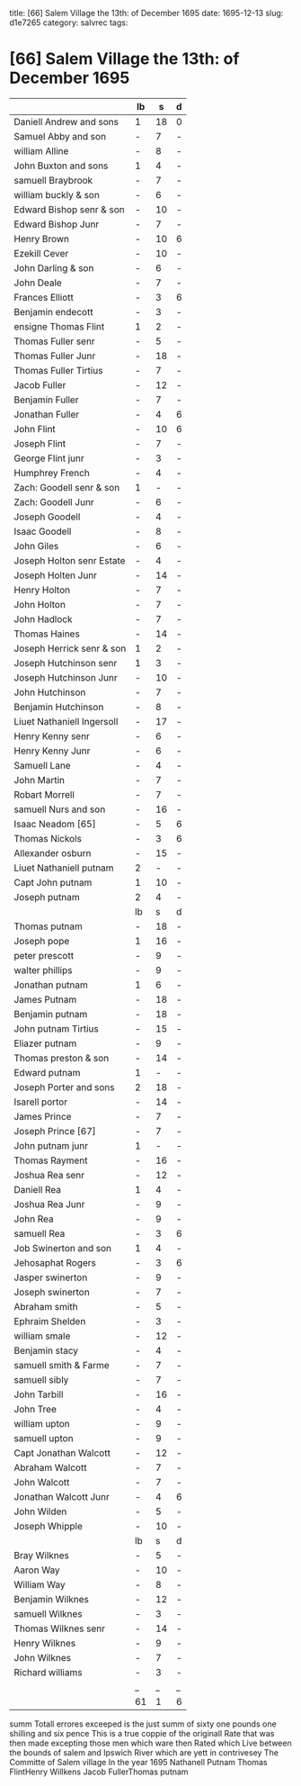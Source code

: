 title: [66] Salem Village the 13th: of December 1695
date: 1695-12-13
slug: d1e7265
category: salvrec
tags: 


<div markdown class="doc" id="d1e7265">


# [66] Salem Village the 13th: of December 1695

|                            | lb | s  | d |
|----------------------------|----|----|---|
| Daniell Andrew and sons    | 1  | 18 | 0 |
| Samuel Abby and son        | -  | 7  | - |
| william Alline             | -  | 8  | - |
| John Buxton and sons       | 1  | 4  | - |
| samuell Braybrook          | -  | 7  | - |
| william buckly & son       | -  | 6  | - |
| Edward Bishop senr & son   | -  | 10 | - |
| Edward Bishop Junr         | -  | 7  | - |
| Henry Brown                | -  | 10 | 6 |
| Ezekill Cever              | -  | 10 | - |
| John Darling & son         | -  | 6  | - |
| John Deale                 | -  | 7  | - |
| Frances Elliott            | -  | 3  | 6 |
| Benjamin endecott          | -  | 3  | - |
| ensigne Thomas Flint       | 1  | 2  | - |
| Thomas Fuller senr         | -  | 5  | - |
| Thomas Fuller Junr         | -  | 18 | - |
| Thomas Fuller Tirtius      | -  | 7  | - |
| Jacob Fuller               | -  | 12 | - |
| Benjamin Fuller            | -  | 7  | - |
| Jonathan Fuller            | -  | 4  | 6 |
| John Flint                 | -  | 10 | 6 |
| Joseph Flint               | -  | 7  | - |
| George Flint junr          | -  | 3  | - |
| Humphrey French            | -  | 4  | - |
| Zach: Goodell senr & son   | 1  | -  | - |
| Zach: Goodell Junr         | -  | 6  | - |
| Joseph Goodell             | -  | 4  | - |
| Isaac Goodell              | -  | 8  | - |
| John Giles                 | -  | 6  | - |
| Joseph Holton senr Estate  | -  | 4  | - |
| Joseph Holten Junr         | -  | 14 | - |
| Henry Holton               | -  | 7  | - |
| John Holton                | -  | 7  | - |
| John Hadlock               | -  | 7  | - |
| Thomas Haines              | -  | 14 | - |
| Joseph Herrick senr & son  | 1  | 2  | - |
| Joseph Hutchinson senr     | 1  | 3  | - |
| Joseph Hutchinson Junr     | -  | 10 | - |
| John Hutchinson            | -  | 7  | - |
| Benjamin Hutchinson        | -  | 8  | - |
| Liuet Nathaniell Ingersoll | -  | 17 | - |
| Henry Kenny senr           | -  | 6  | - |
| Henry Kenny Junr           | -  | 6  | - |
| Samuell Lane               | -  | 4  | - |
| John Martin                | -  | 7  | - |
| Robart Morrell             | -  | 7  | - |
| samuell Nurs and son       | -  | 16 | - |
| Isaac Neadom [65]          | -  | 5  | 6 |
| Thomas Nickols             | -  | 3  | 6 |
| Allexander osburn          | -  | 15 | - |
| Liuet Nathaniell putnam    | 2  | -  | - |
| Capt John putnam           | 1  | 10 | - |
| Joseph putnam              | 2  | 4  | - |
|                            | lb | s  | d |
| Thomas putnam              | -  | 18 | - |
| Joseph pope                | 1  | 16 | - |
| peter prescott             | -  | 9  | - |
| walter phillips            | -  | 9  | - |
| Jonathan putnam            | 1  | 6  | - |
| James Putnam               | -  | 18 | - |
| Benjamin putnam            | -  | 18 | - |
| John putnam Tirtius        | -  | 15 | - |
| Eliazer putnam             | -  | 9  | - |
| Thomas preston & son       | -  | 14 | - |
| Edward putnam              | 1  | -  | - |
| Joseph Porter and sons     | 2  | 18 | - |
| Isarell portor             | -  | 14 | - |
| James Prince               | -  | 7  | - |
| Joseph Prince [67]         | -  | 7  | - |
| John putnam junr           | 1  | -  | - |
| Thomas Rayment             | -  | 16 | - |
| Joshua Rea senr            | -  | 12 | - |
| Daniell Rea                | 1  | 4  | - |
| Joshua Rea Junr            | -  | 9  | - |
| John Rea                   | -  | 9  | - |
| samuell Rea                | -  | 3  | 6 |
| Job Swinerton and son      | 1  | 4  | - |
| Jehosaphat Rogers          | -  | 3  | 6 |
| Jasper swinerton           | -  | 9  | - |
| Joseph swinerton           | -  | 7  | - |
| Abraham smith              | -  | 5  | - |
| Ephraim Shelden            | -  | 3  | - |
| william smale              | -  | 12 | - |
| Benjamin stacy             | -  | 4  | - |
| samuell smith & Farme      | -  | 7  | - |
| samuell sibly              | -  | 7  | - |
| John Tarbill               | -  | 16 | - |
| John Tree                  | -  | 4  | - |
| william upton              | -  | 9  | - |
| samuell upton              | -  | 9  | - |
| Capt Jonathan Walcott      | -  | 12 | - |
| Abraham Walcott            | -  | 7  | - |
| John Walcott               | -  | 7  | - |
| Jonathan Walcott Junr      | -  | 4  | 6 |
| John Wilden                | -  | 5  | - |
| Joseph Whipple             | -  | 10 | - |
|                            | lb | s  | d |
| Bray Wilknes               | -  | 5  | - |
| Aaron Way                  | -  | 10 | - |
| William Way                | -  | 8  | - |
| Benjamin Wilknes           | -  | 12 | - |
| samuell Wilknes            | -  | 3  | - |
| Thomas Wilknes senr        | -  | 14 | - |
| Henry Wilknes              | -  | 9  | - |
| John Wilknes               | -  | 7  | - |
| Richard williams           | -  | 3  | - |
|                            | _  | _  | _ |
|                            | 61 | 1  | 6 |

summ Totall errores exceeped is the just summ of sixty one pounds one shilling and six pence This is a true coppie of the originall Rate that was then made excepting those men which ware then Rated which Live between the bounds of salem and Ipswich River which are yett in contrivesey The Committe of Salem village In the year 1695  Nathanell Putnam Thomas FlintHenry Willkens Jacob FullerThomas putnam
</div>
